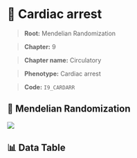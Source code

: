 # 🧪 Cardiac arrest

> **Root:** Mendelian Randomization

> **Chapter:** 9  

> **Chapter name:** Circulatory

> **Phenotype:** Cardiac arrest  

> **Code:** `I9_CARDARR`

## 🧬 Mendelian Randomization  

<img src="/MR/Figures/Forward/I9_CARDARR.png"/>

## 📊 Data Table

<CsvTableMRF src="/MR/Data/Forward/I9_CARDARR.csv"/>
